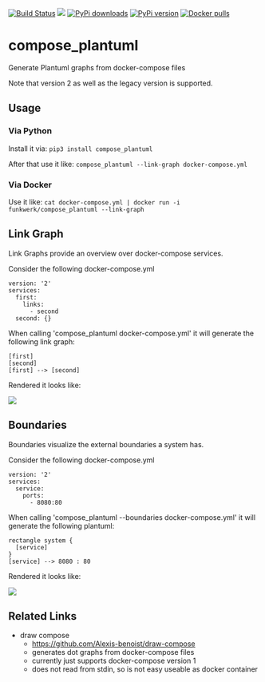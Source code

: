 [![Build Status](https://travis-ci.org/funkwerk/compose_plantuml.svg)](https://travis-ci.org/funkwerk/compose_plantuml)
[![](https://badge.imagelayers.io/funkwerk/compose_plantuml.svg)](https://imagelayers.io/?images=funkwerk/compose_plantuml:latest 'funkwerk/compose_plantuml')
[![PyPi downloads](https://img.shields.io/pypi/dm/compose_plantuml.svg)](https://pypi.python.org/pypi/compose_plantuml/)
[![PyPi version](https://img.shields.io/pypi/v/compose_plantuml.svg)](https://pypi.python.org/pypi/compose_plantuml/)
[![Docker pulls](https://img.shields.io/docker/pulls/funkwerk/compose_plantuml.svg)](https://hub.docker.com/r/funkwerk/compose_plantuml/)

# compose_plantuml

Generate Plantuml graphs from docker-compose files

Note that version 2 as well as the legacy version is supported.

## Usage

### Via Python

Install it via:
`pip3 install compose_plantuml`

After that use it like:
`compose_plantuml --link-graph docker-compose.yml`

### Via Docker

Use it like:
`cat docker-compose.yml | docker run -i funkwerk/compose_plantuml --link-graph`

## Link Graph

Link Graphs provide an overview over docker-compose services.

Consider the following docker-compose.yml

```
version: '2'
services:
  first:
    links:
      - second
  second: {}
```

When calling 'compose_plantuml docker-compose.yml' it will generate the following link graph:

```
[first]
[second]
[first] --> [second]
```

Rendered it looks like:

<img src="https://cdn.rawgit.com/funkwerk/compose_plantuml/master/img/link_graph.svg">

## Boundaries

Boundaries visualize the external boundaries a system has.

Consider the following docker-compose.yml

```
version: '2'
services:
  service:
    ports:
      - 8080:80
```

When calling 'compose_plantuml --boundaries docker-compose.yml' it will generate the following plantuml:

```
rectangle system {
  [service]
}
[service] --> 8080 : 80
```

Rendered it looks like:

<img src="https://cdn.rawgit.com/funkwerk/compose_plantuml/master/img/boundaries.svg">

## Related Links

 - draw compose
   - https://github.com/Alexis-benoist/draw-compose
   - generates dot graphs from docker-compose files
   - currently just supports docker-compose version 1
   - does not read from stdin, so is not easy useable as docker container
